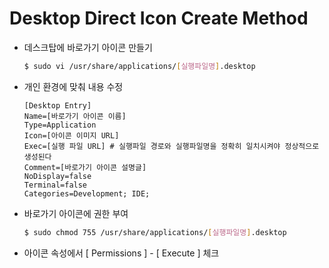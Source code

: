 # Desktop Direct Icon Create Method

- 데스크탑에 바로가기 아이콘 만들기

  ```bash
  $ sudo vi /usr/share/applications/[실행파일명].desktop
  ```

- 개인 환경에 맞춰 내용 수정

  ```visual basic
  [Desktop Entry]
  Name=[바로가기 아이콘 이름]
  Type=Application
  Icon=[아이콘 이미지 URL]
  Exec=[실행 파일 URL] # 실행파일 경로와 실행파일명을 정확히 일치시켜야 정상적으로 생성된다
  Comment=[바로가기 아이콘 설명글]
  NoDisplay=false
  Terminal=false
  Categories=Development; IDE;
  ```

- 바로가기 아이콘에 권한 부여

  ```bash
  $ sudo chmod 755 /usr/share/applications/[실행파일명].desktop
  ```

- 아이콘 속성에서 [ Permissions ] - [ Execute ] 체크

